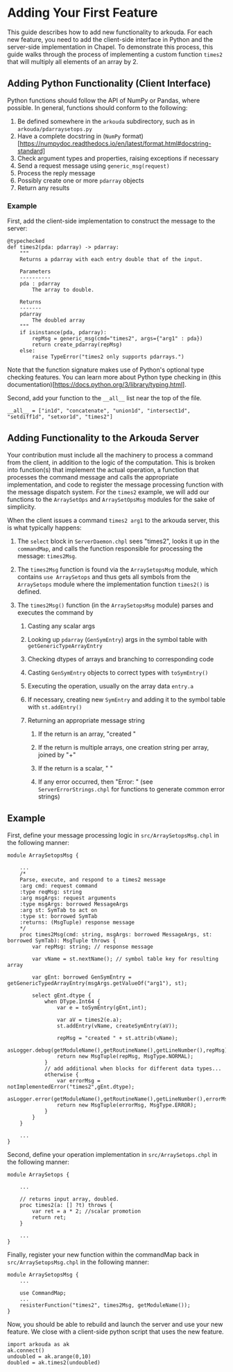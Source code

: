 
# Adding Your First Feature


This guide describes how to add new functionality to arkouda. 
For each new feature, you need to add the client-side interface in Python and the server-side implementation in Chapel.
To demonstrate this process, this guide walks through the process of implementing a custom function ``times2`` that will multiply all elements of an array by 2.

## Adding Python Functionality (Client Interface)


Python functions should follow the API of NumPy or Pandas, where possible. In general, functions should conform to the following:

1. Be defined somewhere in the `arkouda` subdirectory, such as in ``arkouda/pdarraysetops.py``
2. Have a complete docstring in (`NumPy` format)[https://numpydoc.readthedocs.io/en/latest/format.html#docstring-standard]
3. Check argument types and properties, raising exceptions if necessary
4. Send a request message using `generic_msg(request)`
5. Process the reply message
6. Possibly create one or more `pdarray` objects
7. Return any results

### Example

First, add the client-side implementation to construct the message to the server:

```
@typechecked
def times2(pda: pdarray) -> pdarray:
    """
    Returns a pdarray with each entry double that of the input.

    Parameters
    ----------
    pda : pdarray
        The array to double.

    Returns
    -------
    pdarray
        The doubled array
    """
    if isinstance(pda, pdarray):
        repMsg = generic_msg(cmd="times2", args={"arg1" : pda})
        return create_pdarray(repMsg)
    else:
        raise TypeError("times2 only supports pdarrays.")
```
Note that the function signature makes use of Python's optional type checking features. 
You can learn more about Python type checking in (this documentation)[https://docs.python.org/3/library/typing.html].

Second, add your function to the `__all__` list near the top of the file.
```
__all__ = ["in1d", "concatenate", "union1d", "intersect1d", "setdiff1d", "setxor1d", "times2"]
```


## Adding Functionality to the Arkouda Server


Your contribution must include all the machinery to process a command from the client, in addition to the logic of the computation. 
This is broken into function(s) that implement the actual operation, a function that processes the command message and calls the appropriate implementation, and code to register the message processing function with the message dispatch system.
For the `times2` example, we will add our functions to the `ArraySetOps` and `ArraySetOpsMsg` modules for the sake of simplicity.

When the client issues a command `times2 arg1` to the arkouda server, this is what typically happens:

1. The `select` block in `ServerDaemon.chpl` sees "times2", looks it up in the `commandMap`, and calls the function responsible for processing the message: `times2Msg`.

1. The `times2Msg` function is found via the `ArraySetopsMsg` module, which contains `use ArraySetops` and thus gets all symbols from the `ArraySetops` module where the implementation function `times2()` is defined.

1. The `times2Msg()` function (in the `ArraySetopsMsg` module) parses and executes the command by

   1. Casting any scalar args

   1. Looking up `pdarray` (`GenSymEntry`) args in the symbol table with `getGenericTypeArrayEntry`

   1. Checking dtypes of arrays and branching to corresponding code

   1. Casting `GenSymEntry` objects to correct types with `toSymEntry()`

   1. Executing the operation, usually on the array data `entry.a`

   1. If necessary, creating new `SymEntry` and adding it to the symbol table with `st.addEntry()`

   1. Returning an appropriate message string

      1. If the return is an array, "created <attributes>"

      1. If the return is multiple arrays, one creation string per array, joined by "+"

      1. If the return is a scalar, "<dtype> <value>"

      1. If any error occurred, then "Error: <message>" (see `ServerErrorStrings.chpl` for functions to generate common error strings)

Example
-------

First, define your message processing logic in `src/ArraySetopsMsg.chpl` in the following manner:

```
module ArraySetopsMsg {

    ...
    /* 
    Parse, execute, and respond to a times2 message 
    :arg cmd: request command
    :type reqMsg: string 
    :arg msgArgs: request arguments
    :type msgArgs: borrowed MessageArgs
    :arg st: SymTab to act on
    :type st: borrowed SymTab 
    :returns: (MsgTuple) response message
    */
    proc times2Msg(cmd: string, msgArgs: borrowed MessageArgs, st: borrowed SymTab): MsgTuple throws {
        var repMsg: string; // response message
        
        var vName = st.nextName(); // symbol table key for resulting array

        var gEnt: borrowed GenSymEntry = getGenericTypedArrayEntry(msgArgs.getValueOf("arg1"), st);

        select gEnt.dtype {
            when DType.Int64 {
                var e = toSymEntry(gEnt,int);

                var aV = times2(e.a);
                st.addEntry(vName, createSymEntry(aV));

                repMsg = "created " + st.attrib(vName);
                asLogger.debug(getModuleName(),getRoutineName(),getLineNumber(),repMsg);
                return new MsgTuple(repMsg, MsgType.NORMAL);
            }
            // add additional when blocks for different data types...
            otherwise {
                var errorMsg = notImplementedError("times2",gEnt.dtype);
                asLogger.error(getModuleName(),getRoutineName(),getLineNumber(),errorMsg);           
                return new MsgTuple(errorMsg, MsgType.ERROR);
            }
        }
    }

    ...
}
```

Second, define your operation implementation in `src/ArraySetops.chpl` in the following manner:

```
module ArraySetops {
    
    ...

    // returns input array, doubled.
    proc times2(a: [] ?t) throws {
        var ret = a * 2; //scalar promotion
        return ret;
    }

    ...
}
```

Finally, register your new function within the commandMap back in `src/ArraySetopsMsg.chpl` in the following manner:


```
module ArraySetopsMsg {
    ...

    use CommandMap;
    ...
    resisterFunction("times2", times2Msg, getModuleName());
}
```

Now, you should be able to rebuild and launch the server and use your new feature. We close with a client-side python script that uses the new feature.

```
import arkouda as ak
ak.connect()
undoubled = ak.arange(0,10)
doubled = ak.times2(undoubled)
```